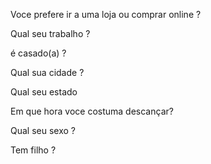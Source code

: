 Voce prefere ir a uma loja ou comprar online ?

Qual seu trabalho ? 

é casado(a) ?

Qual sua cidade ? 

Qual seu estado 

Em que hora voce costuma  descançar?

Qual seu sexo ? 

Tem filho ? 

